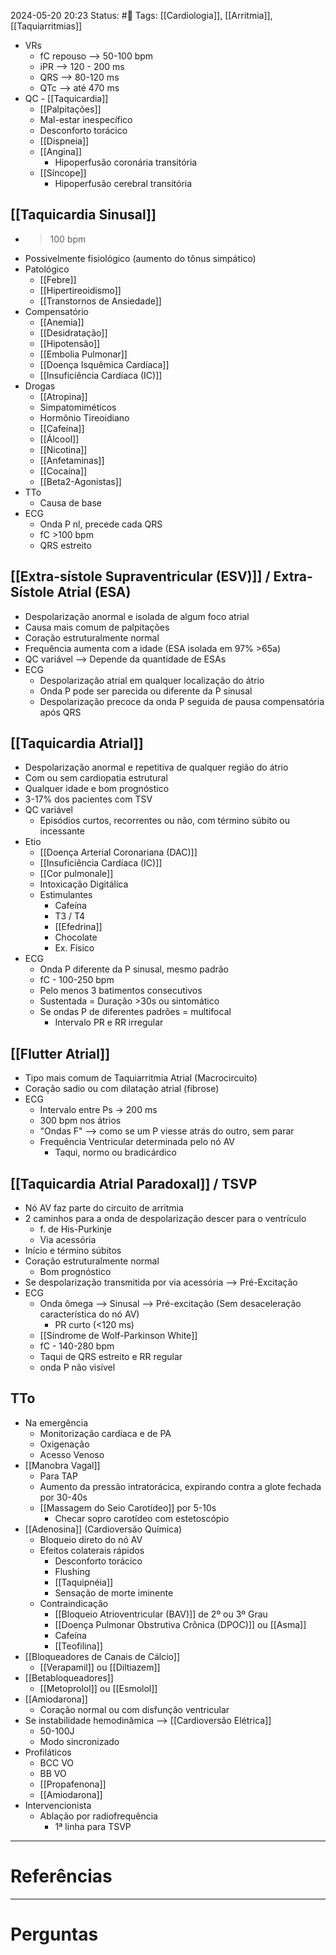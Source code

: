 2024-05-20 20:23
Status: #🌱 
Tags: [[Cardiologia]], [[Arritmia]], [[Taquiarritmias]]
<br/>
- VRs
	- fC repouso --> 50-100 bpm
	- iPR --> 120 - 200 ms
	- QRS --> 80-120 ms
	- QTc --> até 470 ms
- QC - [[Taquicardia]]
	- [[Palpitações]]
	- Mal-estar inespecífico
	- Desconforto torácico
	- [[Dispneia]]
	- [[Angina]]
		- Hipoperfusão coronária transitória
	- [[Síncope]]
		- Hipoperfusão cerebral transitória
## [[Taquicardia Sinusal]]
- >100 bpm
- Possivelmente fisiológico (aumento do tônus simpático)
- Patológico
	- [[Febre]]
	- [[Hipertireoidismo]]
	- [[Transtornos de Ansiedade]]
- Compensatório
	- [[Anemia]]
	- [[Desidratação]]
	- [[Hipotensão]]
	- [[Embolia Pulmonar]]
	- [[Doença Isquêmica Cardíaca]]
	- [[Insuficiência Cardíaca (IC)]]
- Drogas
	- [[Atropina]]
	- Simpatomiméticos
	- Hormônio Tireoidiano
	- [[Cafeína]]
	- [[Álcool]]
	- [[Nicotina]]
	- [[Anfetaminas]]
	- [[Cocaína]]
	- [[Beta2-Agonistas]]
- TTo
	- Causa de base
- ECG
	- Onda P nl, precede cada QRS
	- fC >100 bpm
	- QRS estreito
## [[Extra-sístole Supraventricular (ESV)]] / Extra-Sístole Atrial (ESA)
- Despolarização anormal e isolada de algum foco atrial
- Causa mais comum de palpitações
- Coração estruturalmente normal
- Frequência aumenta com a idade (ESA isolada em 97% >65a)
- QC variável --> Depende da quantidade de ESAs
- ECG
	- Despolarização atrial em qualquer localização do átrio
	- Onda P pode ser parecida ou diferente da P sinusal
	- Despolarização precoce da onda P seguida de pausa compensatória após QRS
## [[Taquicardia Atrial]]
- Despolarização anormal e repetitiva de qualquer região do átrio
- Com ou sem cardiopatia estrutural
- Qualquer idade e bom prognóstico
- 3-17% dos pacientes com TSV
- QC variável
	- Episódios curtos, recorrentes ou não, com término súbito ou incessante
- Etio
	- [[Doença Arterial Coronariana (DAC)]]
	- [[Insuficiência Cardíaca (IC)]]
	- [[Cor pulmonale]]
	- Intoxicação Digitálica
	- Estimulantes
		- Cafeína
		- T3 / T4
		- [[Efedrina]]
		- Chocolate
		- Ex. Físico
- ECG
	- Onda P diferente da P sinusal, mesmo padrão
	- fC - 100-250 bpm
	- Pelo menos 3 batimentos consecutivos
	- Sustentada = Duração >30s ou sintomático
	- Se ondas P de diferentes padrões = multifocal
		- Intervalo PR e RR irregular
## [[Flutter Atrial]]
- Tipo mais comum de Taquiarritmia Atrial (Macrocircuito)
- Coração sadio ou com dilatação atrial (fibrose)
- ECG
	- Intervalo entre Ps -> 200 ms
	- 300 bpm nos átrios
	- "Ondas F" --> como se um P viesse atrás do outro, sem parar
	- Frequência Ventricular determinada pelo nó AV
		- Taqui, normo ou bradicárdico
## [[Taquicardia Atrial Paradoxal]] / TSVP
- Nó AV faz parte do circuito de arritmia
- 2 caminhos para a onda de despolarização descer para o ventrículo
	- f. de His-Purkinje
	- Via acessória
- Início e término súbitos
- Coração estruturalmente normal
	- Bom prognóstico
- Se despolarização transmitida por via acessória --> Pré-Excitação
- ECG
	- Onda ômega --> Sinusal --> Pré-excitação (Sem desaceleração característica do nó AV)
		- PR curto (<120 ms)
	- [[Síndrome de Wolf-Parkinson White]]
	- fC - 140-280 bpm
	- Taqui de QRS estreito e RR regular
	- onda P não visível
## TTo
- Na emergência
	- Monitorização cardíaca e de PA
	- Oxigenação
	- Acesso Venoso
- [[Manobra Vagal]]
	- Para TAP
	- Aumento da pressão intratorácica, expirando contra a glote fechada por 30-40s
	- [[Massagem do Seio Carotídeo]] por 5-10s
		- Checar sopro carotídeo com estetoscópio
- [[Adenosina]] (Cardioversão Química)
	- Bloqueio direto do nó AV
	- Efeitos colaterais rápidos
		- Desconforto torácico
		- Flushing
		- [[Taquipnéia]]
		- Sensação de morte iminente
	- Contraindicação
		- [[Bloqueio Atrioventricular (BAV)]] de 2º ou 3º Grau
		- [[Doença Pulmonar Obstrutiva Crônica (DPOC)]] ou [[Asma]]
		- Cafeína
		- [[Teofilina]]
- [[Bloqueadores de Canais de Cálcio]]
	- [[Verapamil]] ou [[Diltiazem]]
- [[Betabloqueadores]]
	- [[Metoprolol]] ou [[Esmolol]]
- [[Amiodarona]]
	- Coração normal ou com disfunção ventricular
- Se instabilidade hemodinâmica --> [[Cardioversão Elétrica]]
	- 50-100J
	- Modo sincronizado
- Profiláticos
	- BCC VO
	- BB VO
	- [[Propafenona]]
	- [[Amiodarona]]
- Intervencionista
	- Ablação por radiofrequência
		- 1ª linha para TSVP
____
# Referências
---
# Perguntas

